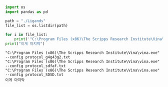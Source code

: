 ```python
import os
import pandas as pd
```


```python
path = "./Ligands" 
file_list = os.listdir(path) 
```


```python
for i in file_list:
    print('"C:\Program Files (x86)\The Scripps Research Institute\Vina\\vina.exe" --config protocol_'+i[0:-6]+'.txt')
print("이게 마지막")
```

    "C:\Program Files (x86)\The Scripps Research Institute\Vina\vina.exe" --config protocol_g4g43g2.txt
    "C:\Program Files (x86)\The Scripps Research Institute\Vina\vina.exe" --config protocol_sdfaf.txt
    "C:\Program Files (x86)\The Scripps Research Institute\Vina\vina.exe" --config protocol_SDSD.txt
    이게 마지막
    
